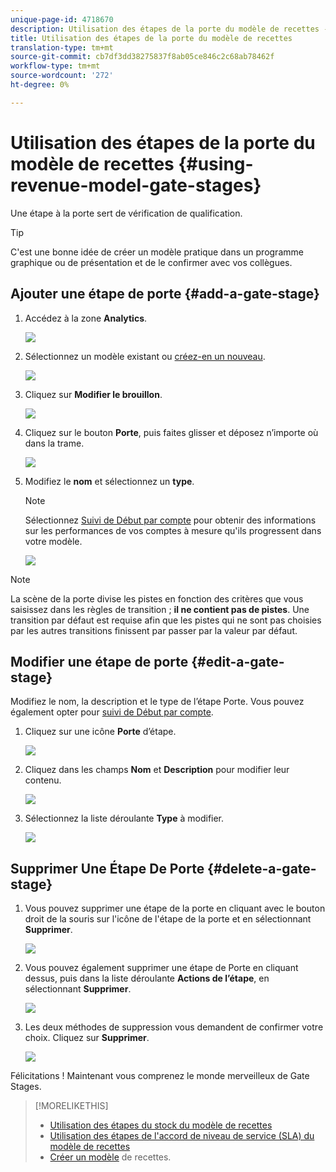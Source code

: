 ```yaml
---
unique-page-id: 4718670
description: Utilisation des étapes de la porte du modèle de recettes - Documents marketing - Documentation du produit
title: Utilisation des étapes de la porte du modèle de recettes
translation-type: tm+mt
source-git-commit: cb7df3dd38275837f8ab05ce846c2c68ab78462f
workflow-type: tm+mt
source-wordcount: '272'
ht-degree: 0%

---
```



# Utilisation des étapes de la porte du modèle de recettes {#using-revenue-model-gate-stages}

Une étape à la porte sert de vérification de qualification.

>[!TIP]
>
>C&#39;est une bonne idée de créer un modèle pratique dans un programme graphique ou de présentation et de le confirmer avec vos collègues.

## Ajouter une étape de porte {#add-a-gate-stage}

1. Accédez à la zone **Analytics**.

   ![](assets/image2015-4-27-23-3a27-3a43.png)

1. Sélectionnez un modèle existant ou [créez-en un nouveau](/help/marketo/product-docs/reporting/revenue-cycle-analytics/revenue-cycle-models/create-a-new-revenue-model.md).

   ![](assets/image2015-4-27-15-3a6-3a30.png)

1. Cliquez sur **Modifier le brouillon**.

   ![](assets/image2015-4-27-12-3a10-3a49.png)

1. Cliquez sur le bouton **Porte**, puis faites glisser et déposez n’importe où dans la trame.

   ![](assets/image2015-4-27-16-3a54-3a19.png)

1. Modifiez le **nom** et sélectionnez un **type**.

   >[!NOTE]
   >
   >Sélectionnez [Suivi de Début par compte](/help/marketo/product-docs/reporting/revenue-cycle-analytics/revenue-cycle-models/start-tracking-by-account-in-the-revenue-modeler.md) pour obtenir des informations sur les performances de vos comptes à mesure qu&#39;ils progressent dans votre modèle.

   ![](assets/image2015-4-28-12-3a1-3a7.png)

>[!NOTE]
>
>La scène de la porte divise les pistes en fonction des critères que vous saisissez dans les règles de transition ; **il ne contient pas de pistes**. Une transition par défaut est requise afin que les pistes qui ne sont pas choisies par les autres transitions finissent par passer par la valeur par défaut.

## Modifier une étape de porte {#edit-a-gate-stage}

Modifiez le nom, la description et le type de l’étape Porte. Vous pouvez également opter pour [suivi de Début par compte](/help/marketo/product-docs/reporting/revenue-cycle-analytics/revenue-cycle-models/start-tracking-by-account-in-the-revenue-modeler.md).

1. Cliquez sur une icône **Porte** d’étape.

   ![](assets/image2015-4-27-17-3a11-3a41.png)

1. Cliquez dans les champs **Nom** et **Description** pour modifier leur contenu.

   ![](assets/image2015-4-28-12-3a17-3a22.png)

1. Sélectionnez la liste déroulante **Type** à modifier.

   ![](assets/image2015-4-27-17-3a14-3a7.png)

## Supprimer Une Étape De Porte {#delete-a-gate-stage}

1. Vous pouvez supprimer une étape de la porte en cliquant avec le bouton droit de la souris sur l&#39;icône de l&#39;étape de la porte et en sélectionnant **Supprimer**.

   ![](assets/image2015-4-28-12-3a30-3a19.png)

1. Vous pouvez également supprimer une étape de Porte en cliquant dessus, puis dans la liste déroulante **Actions de l’étape**, en sélectionnant **Supprimer**.

   ![](assets/image2015-4-28-12-3a56-3a28.png)

1. Les deux méthodes de suppression vous demandent de confirmer votre choix. Cliquez sur **Supprimer**.

   ![](assets/image2015-4-28-12-3a52-3a22.png)

Félicitations ! Maintenant vous comprenez le monde merveilleux de Gate Stages.

>[!MORELIKETHIS]
>
>* [Utilisation des étapes du stock du modèle de recettes](/help/marketo/product-docs/reporting/revenue-cycle-analytics/revenue-cycle-models/using-revenue-model-inventory-stages.md)
>* [Utilisation des étapes de l&#39;accord de niveau de service (SLA) du modèle de recettes](/help/marketo/product-docs/reporting/revenue-cycle-analytics/revenue-cycle-models/using-revenue-model-sla-stages.md)
>* [Créer un modèle](/help/marketo/product-docs/reporting/revenue-cycle-analytics/revenue-cycle-models/create-a-new-revenue-model.md) de recettes.

